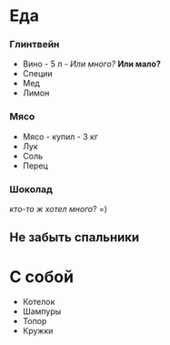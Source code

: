 Еда
====
### Глинтвейн
 * Вино - 5 л  -  *Или много?* **Или мало?**
 * Специи
 * Мед
 * Лимон 
### Мясо
 * Мясо - купил - 3 кг
 * Лук
 * Соль
 * Перец
### Шоколад
*кто-то ж хотел много*? =)

## Не забыть **спальники**

С собой
====

 * Котелок
 * Шампуры
 * Топор
 * Кружки

